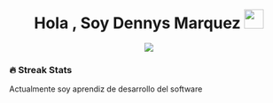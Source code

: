 <h1 align="center">Hola , Soy Dennys Marquez <img src="https://media.giphy.com/media/hvRJCLFzcasrR4ia7z/giphy.gif" width="35"></h1>

<p align="center"><img src="https://media-exp1.licdn.com/dms/image/C4D16AQGcGTD4L4DBgg/profile-displaybackgroundimage-shrink_200_800/0/1652812651598?e=1658361600&v=beta&t=HzcRsjA_zu3eFpoN8YiP4AGHP4A7Ntt7cJSn9FXR06Q"></p>

### 🔥 Streak Stats
<p>Actualmente soy aprendiz de desarrollo del software</p>




